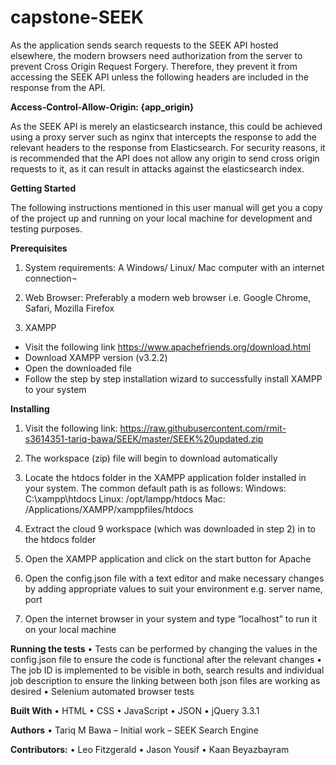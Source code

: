 # capstone-SEEK

As the application sends search requests to the SEEK API hosted elsewhere, the modern browsers need authorization from the server to prevent Cross Origin Request Forgery. Therefore, they prevent it from accessing the SEEK API unless the following headers are included in the response from the API.

**Access-Control-Allow-Origin: {app_origin}**

As the SEEK API is merely an elasticsearch instance, this could be achieved using a proxy server such as nginx that intercepts the response to add the relevant headers to the response from Elasticsearch. For security reasons, it is recommended that the API does not allow any origin to send cross origin requests to it, as it can result in attacks against the elasticsearch index.

**Getting Started**

The following instructions mentioned in this user manual will get you a copy of the project up and running on your local machine for development and testing purposes.

**Prerequisites**
1.	System requirements:
A Windows/ Linux/ Mac computer with an internet connection¬

2.	Web Browser:
Preferably a modern web browser i.e. Google Chrome, Safari, Mozilla Firefox

3.	XAMPP
- Visit the following link https://www.apachefriends.org/download.html
- Download XAMPP version (v3.2.2)
- Open the downloaded file
- Follow the step by step installation wizard to successfully install XAMPP to your system

**Installing**
1.	Visit the following link: https://raw.githubusercontent.com/rmit-s3614351-tariq-bawa/SEEK/master/SEEK%20updated.zip
2.	The workspace (zip) file will begin to download automatically
3.	Locate the htdocs folder in the XAMPP application folder installed in your system. The common default path is as follows:
Windows: C:\xampp\htdocs
Linux: /opt/lampp/htdocs
Mac: /Applications/XAMPP/xamppfiles/htdocs

4.	Extract the cloud 9 workspace (which was downloaded in step 2) in to the htdocs folder
5.	Open the XAMPP application and click on the start button for Apache
6.	Open the config.json file with a text editor and make necessary changes by adding appropriate values to suit your environment e.g. server name, port
7.	Open the internet browser in your system and type “localhost” to run it on your local machine

**Running the tests**
•	Tests can be performed by changing the values in the config.json file to ensure the code is functional after the relevant changes
•	The job ID is implemented to be visible in both, search results and individual job description to ensure the linking between both json files are working as desired
•	Selenium automated browser tests

**Built With**
•	HTML
•	CSS
•	JavaScript
•	JSON
•	jQuery 3.3.1

**Authors**
•	Tariq M Bawa – Initial work – SEEK Search Engine

**Contributors:**
•	Leo Fitzgerald
•	Jason Yousif
•	Kaan Beyazbayram
